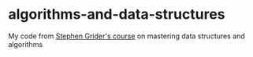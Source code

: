 # algorithms-and-data-structures
My code from [Stephen Grider's course](https://www.udemy.com/coding-interview-bootcamp-algorithms-and-data-structure/) on mastering data structures and algorithms

